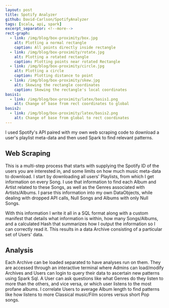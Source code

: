 ```yaml
---
layout: post
title: Spotify Analyzer
github: David-Carlson/SpotifyAnalyzer
tags: [scala, api, spark]
excerpt_separator: <!--more-->
rect-graph:
  - link: /img/blog/box-proximity/box.jpg
    alt: Plotting a normal rectangle
    caption: All points directly inside rectangle
  - link: /img/blog/box-proximity/rotate.jpg
    alt: Plotting a rotated rectangle
    caption: Plotting points near rotated Rectangle
  - link: /img/blog/box-proximity/circle.jpg
    alt: Plotting a circle
    caption: Plotting distance to point
  - link: /img/blog/box-proximity/skew.jpg
    alt: Skewing the rectangle coordinates
    caption: Skewing the rectangle's local coordinates
basis1:
  - link: /img/blog/box-proximity/latex/basis1.png
    alt: Change of base from rect coordinates to global
basis2:
  - link: /img/blog/box-proximity/latex/basis2.png
    alt: Change of base from global to rect coordinates
---
```

I used Spotify's API paired with my own web scraping code to download a user's playlist meta-data and then used Spark to find relevant patterns.
<!--more-->

## Web Scraping
This is a multi-step process that starts with supplying the Spotify ID of the users you are interested in, and some limits on how much music meta-data to download. I start by downloading all users' Playlists, from which I get information on every Song. I use that information to find each Album and Artist related to these Songs, as well as the Genres associated with Artists/Albums. I parse this information into my own DataObjects, while dealing with dropped API calls, Null Songs and Albums with only Null Songs. 

With this information I write it all in a SQL format along with a custom manifest that details what information is within, how many Songs/Albums, and a calculated Hash that summarizes how I output the information so I can correctly read it. This results in a data Archive consisting of a particular set of Users' data. 

## Analysis
Each Archive can be loaded separated to have analyses run on them. They are accessed through an interactive terminal where Admins can load/modify Archives and Users can login to query their data to ascertain new patterns using Spark Sql. A User can ask questions like what Genres do they listen to more than the others, and vice versa, or which user listens to the most profane albums. I correlate Users to average Album length to find patterns like how listens to more Classical music/Film scores versus short Pop songs. 


